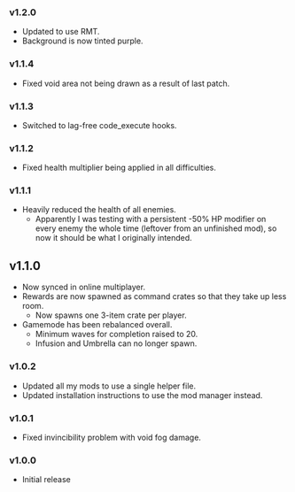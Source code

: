 ### v1.2.0
* Updated to use RMT.
* Background is now tinted purple.

### v1.1.4
* Fixed void area not being drawn as a result of last patch.

### v1.1.3
* Switched to lag-free code_execute hooks.

### v1.1.2
* Fixed health multiplier being applied in all difficulties.

### v1.1.1
* Heavily reduced the health of all enemies.
    * Apparently I was testing with a persistent -50% HP modifier on every enemy the whole time (leftover from an unfinished mod), so now it should be what I originally intended.

## v1.1.0
* Now synced in online multiplayer.
* Rewards are now spawned as command crates so that they take up less room.
    * Now spawns one 3-item crate per player.
* Gamemode has been rebalanced overall.
    * Minimum waves for completion raised to 20.
    * Infusion and Umbrella can no longer spawn.

### v1.0.2
* Updated all my mods to use a single helper file.
* Updated installation instructions to use the mod manager instead.

### v1.0.1
* Fixed invincibility problem with void fog damage.

### v1.0.0
* Initial release